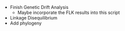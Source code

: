 - Finish Genetic Drift Analysis
    + Maybe incorporate the FLK results into this script
- Linkage Disequilibrium
- Add phylogeny